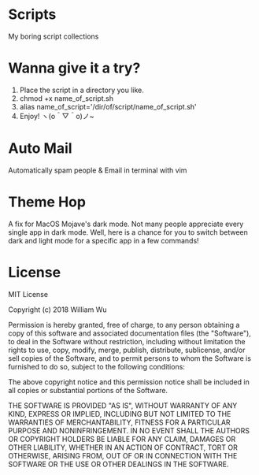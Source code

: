 # Scripts
My boring script collections

# Wanna give it a try?
1. Place the script in a directory you like.
2. chmod +x name_of_script.sh
3. alias name_of_script='/dir/of/script/name_of_script.sh'
4. Enjoy! ヽ(o＾▽＾o)ノ~

# Auto Mail
Automatically spam people & Email in terminal with vim
# Theme Hop
A fix for MacOS Mojave's dark mode. Not many people appreciate every single app in dark mode.
Well, here is a chance for you to switch between dark and light mode for a specific app in a few commands!

# License
MIT License

Copyright (c) 2018 William Wu

Permission is hereby granted, free of charge, to any person obtaining a copy
of this software and associated documentation files (the "Software"), to deal
in the Software without restriction, including without limitation the rights
to use, copy, modify, merge, publish, distribute, sublicense, and/or sell
copies of the Software, and to permit persons to whom the Software is
furnished to do so, subject to the following conditions:

The above copyright notice and this permission notice shall be included in all
copies or substantial portions of the Software.

THE SOFTWARE IS PROVIDED "AS IS", WITHOUT WARRANTY OF ANY KIND, EXPRESS OR
IMPLIED, INCLUDING BUT NOT LIMITED TO THE WARRANTIES OF MERCHANTABILITY,
FITNESS FOR A PARTICULAR PURPOSE AND NONINFRINGEMENT. IN NO EVENT SHALL THE
AUTHORS OR COPYRIGHT HOLDERS BE LIABLE FOR ANY CLAIM, DAMAGES OR OTHER
LIABILITY, WHETHER IN AN ACTION OF CONTRACT, TORT OR OTHERWISE, ARISING FROM,
OUT OF OR IN CONNECTION WITH THE SOFTWARE OR THE USE OR OTHER DEALINGS IN THE
SOFTWARE.
